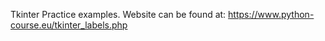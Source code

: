 Tkinter Practice examples. Website can be found at: https://www.python-course.eu/tkinter_labels.php 
